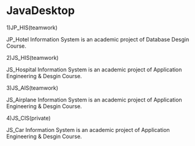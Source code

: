 # JavaDesktop
1)JP_HIS(teamwork)
  
  JP_Hotel Information System is an academic project of Database Desgin Course.
  
2)JS_HIS(teamwork)
  
  JS_Hospital Information System is an academic project of Application Engineering & Desgin Course.
  
3)JS_AIS(teamwork)
  
  JS_Airplane Information System is an academic project of Application Engineering & Desgin Course.
  
4)JS_CIS(private)
  
  JS_Car Information System is an academic project of Application Engineering & Desgin Course.
